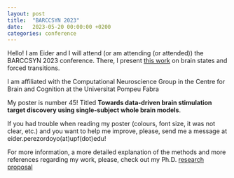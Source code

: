 ```yaml
---
layout: post
title:  "BARCCSYN 2023"
date:   2023-05-20 00:00:00 +0200
categories: conference
---
```


Hello! I am Eider and I will attend (or am attending (or attended)) the BARCCSYN 2023 conference. There, I present [this work](/resources/BARCCSYN2023_poster.pdf) on brain states and forced transitions.

I am affiliated with the Computational Neuroscience Group in the Centre for Brain and Cognition at the Universitat Pompeu Fabra

My poster is number 45! Titled **Towards data-driven brain stimulation target discovery using single-subject whole brain models**.

If you had trouble when reading my poster (colours, font size, it was not clear, etc.) and you want to help me improve, please, send me a message at eider.perezordoyo(at)upf(dot)edu!

For more information, a more detailed explanation of the methods and more references regarding my work, please, check out my Ph.D. [research proposal](/resources/Research_proposal.pdf)
